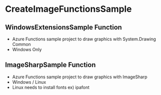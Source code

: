 # CreateImageFunctionsSample

## WindowsExtensionsSample Function
- Azure Functions sample project to draw graphics with System.Drawing Common
- Windows Only
## ImageSharpSample Function
- Azure Functions sample project to draw graphics with ImageSharp
- Windows / Linux
- Linux needs to install fonts ex) ipafont

